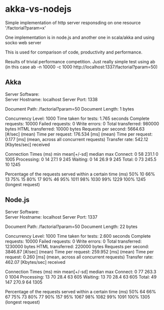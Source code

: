akka-vs-nodejs
==============

Simple implementation of http server responsding on one resource '/factorial?param=x'

One implementation is in node.js and another one in scala/akka and using socko web server

This is used for comparison of code, productivity and performance.

Results of trivial performance competition. Just really simple test using ab (in this case ab -n 10000 -c 1000 http://localhost:1337/factorial?param=50)

Akka
-----------------------------------------------------------------------------------
Server Software:        
Server Hostname:        localhost
Server Port:            1338

Document Path:          /factorial?param=50
Document Length:        1 bytes

Concurrency Level:      1000
Time taken for tests:   1.765 seconds
Complete requests:      10000
Failed requests:        0
Write errors:           0
Total transferred:      980000 bytes
HTML transferred:       10000 bytes
Requests per second:    5664.63 [#/sec] (mean)
Time per request:       176.534 [ms] (mean)
Time per request:       0.177 [ms] (mean, across all concurrent requests)
Transfer rate:          542.12 [Kbytes/sec] received

Connection Times (ms)
              min  mean[+/-sd] median   max
Connect:        0   58 231.1      0    1005
Processing:     0   14  27.1      9     245
Waiting:        0   14  26.9      9     245
Total:          0   73 245.5     10    1245

Percentage of the requests served within a certain time (ms)
  50%     10
  66%     13
  75%     15
  80%     17
  90%     46
  95%   1011
  98%   1030
  99%   1229
 100%   1245 (longest request)


Node.js
-------------------------------------------------------------------------------------------------
Server Software:        
Server Hostname:        localhost
Server Port:            1337

Document Path:          /factorial?param=50
Document Length:        22 bytes

Concurrency Level:      1000
Time taken for tests:   2.600 seconds
Complete requests:      10000
Failed requests:        0
Write errors:           0
Total transferred:      1230000 bytes
HTML transferred:       220000 bytes
Requests per second:    3846.87 [#/sec] (mean)
Time per request:       259.952 [ms] (mean)
Time per request:       0.260 [ms] (mean, across all concurrent requests)
Transfer rate:          462.07 [Kbytes/sec] received

Connection Times (ms)
              min  mean[+/-sd] median   max
Connect:        0   77 263.3      0    1004
Processing:    13   70  28.4     63     605
Waiting:       13   70  28.4     63     605
Total:         49  147 270.9     64    1305

Percentage of the requests served within a certain time (ms)
  50%     64
  66%     67
  75%     73
  80%     77
  90%    157
  95%   1067
  98%   1082
  99%   1091
 100%   1305 (longest request)

